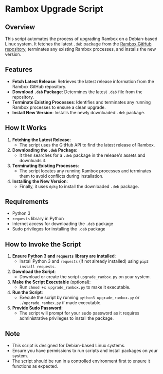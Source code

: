 # Rambox Upgrade Script

## Overview
This script automates the process of upgrading Rambox on a Debian-based Linux system. It fetches the latest `.deb` package from the [Rambox GitHub repository](https://github.com/ramboxapp/download), terminates any existing Rambox processes, and installs the new version.

## Features
- **Fetch Latest Release**: Retrieves the latest release information from the Rambox GitHub repository.
- **Download `.deb` Package**: Determines the latest `.deb` file from the repository.
- **Terminate Existing Processes**: Identifies and terminates any running Rambox processes to ensure a clean upgrade.
- **Install New Version**: Installs the newly downloaded `.deb` package.

## How It Works
1. **Fetching the Latest Release**: 
   - The script uses the GitHub API to find the latest release of Rambox.
2. **Downloading the `.deb` Package**:
   - It then searches for a `.deb` package in the release's assets and downloads it.
3. **Terminating Existing Processes**:
   - The script locates any running Rambox processes and terminates them to avoid conflicts during installation.
4. **Installing the New Version**:
   - Finally, it uses `dpkg` to install the downloaded `.deb` package.

## Requirements
- Python 3
- `requests` library in Python
- Internet access for downloading the `.deb` package
- Sudo privileges for installing the `.deb` package

## How to Invoke the Script
1. **Ensure Python 3 and `requests` library are installed**:
   - Install Python 3 and `requests` (if not already installed) using `pip3 install requests`.
2. **Download the Script**:
   - Download or create the script `upgrade_rambox.py` on your system.
3. **Make the Script Executable** (optional):
   - Run `chmod +x upgrade_rambox.py` to make it executable.
4. **Run the Script**:
   - Execute the script by running `python3 upgrade_rambox.py` or `./upgrade_rambox.py` if made executable.
5. **Provide Sudo Password**:
   - The script will prompt for your sudo password as it requires administrative privileges to install the package.

## Note
- This script is designed for Debian-based Linux systems.
- Ensure you have permissions to run scripts and install packages on your system.
- The script should be run in a controlled environment first to ensure it functions as expected.
